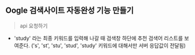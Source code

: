 ## Oogle 검색사이트 자동완성 기능 만들기

> api 요청하기

- 'study' 라는 최종 키워드를 입력해 나갈 때 검색창 하단에 추천 검색어 리스트를 보여준다.
  ('s', 'st', 'stu', 'stud', 'study' 키워드에 대해서만 서버 응답값이 전달됨)
